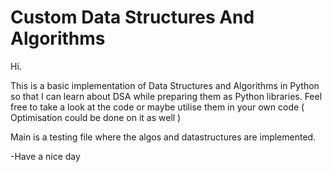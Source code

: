 # Custom Data Structures And Algorithms

Hi. 

This is a basic implementation of Data Structures and Algorithms in Python so that I can learn about DSA while preparing them as Python libraries.
Feel free to take a look at the code or maybe utilise them in your own code ( Optimisation could be done on it as well )

Main is a testing file where the algos and datastructures are implemented.

-Have a nice day
